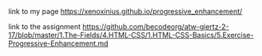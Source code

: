 link to my page 
https://xenoxinius.github.io/progressive_enhancement/

link to the assignment
https://github.com/becodeorg/atw-giertz-2-17/blob/master/1.The-Fields/4.HTML-CSS/1.HTML-CSS-Basics/5.Exercise-Progressive-Enhancement.md
